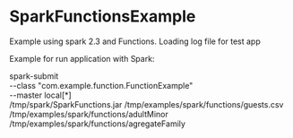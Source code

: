 # SparkFunctionsExample
Example using spark 2.3 and Functions. Loading log file for test app


Example for run application with Spark:


spark-submit \
  --class "com.example.function.FunctionExample" \
  --master local[*] \
 /tmp/spark/SparkFunctions.jar  /tmp/examples/spark/functions/guests.csv   /tmp/examples/spark/functions/adultMinor /tmp/examples/spark/functions/agregateFamily
